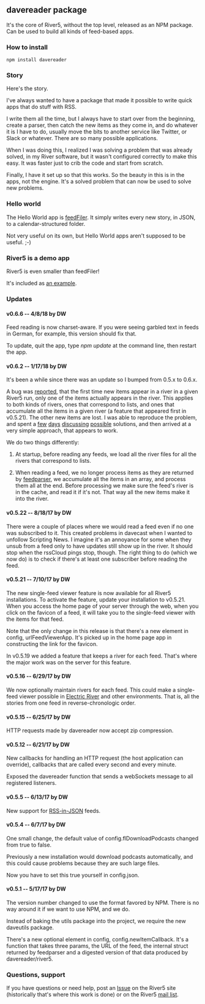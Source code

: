 ## davereader package

It's the core of River5, without the top level, released as an NPM package. Can be used to build all kinds of feed-based apps.

### How to install

`npm install davereader`

### Story

Here's the story.

I've always wanted to have a package that made it possible to write quick apps that do stuff with RSS.

I write them all the time, but I always have to start over from the beginning, create a parser, then catch the new items as they come in, and do whatever it is I have to do, usually move the bits to another service like Twitter, or Slack or whatever. There are so many possible applications. 

When I was doing this, I realized I was solving a problem that was already solved, in my River software, but it wasn't configured correctly to make this easy. It was faster just to crib the code and start from scratch.

Finally, I have it set up so that this works. So the beauty in this is in the apps, not the engine. It's a solved problem that can now be used to solve new problems. 

### Hello world

The Hello World app is <a href="https://github.com/scripting/reader/tree/master/examples/feedFiler">feedFiler</a>. It simply writes every new story, in JSON, to a calendar-structured folder. 

Not very useful on its own, but Hello World apps aren't supposed to be useful. ;-)

### River5 is a demo app

River5 is even smaller than feedFiler!

It's included as <a href="https://github.com/scripting/reader/tree/master/examples/river5">an example</a>. 

### Updates

#### v0.6.6 -- 4/8/18 by DW

Feed reading is now charset-aware. If you were seeing garbled text in feeds in German, for example, this version should fix that.  

To update, quit the app, type <i>npm update</i> at the command line, then restart the app. 

#### v0.6.2 -- 1/17/18 by DW

It's been a while since there was an update so I bumped from 0.5.x to 0.6.x. 

A bug was <a href="https://github.com/scripting/river5/issues/14">reported</a>, that the first time new items appear in a river in a given River5 run, only one of the items actually appears in the river. This applies to both kinds of rivers, ones that correspond to lists, and ones that accumulate all the items in a given river (a feature that appeared first in v0.5.21). The other new items are lost. I was able to reproduce the problem, and spent a <a href="http://scripting.com/2018/01/16/180415.html">few</a> <a href="http://scripting.com/2018/01/15/234534.html">days</a> <a href="http://scripting.com/2018/01/14/155244.html">discussing</a> <a href="http://scripting.com/2018/01/13/183433.html">possible</a> solutions, and then arrived at a very simple approach, that appears to work.

We do two things differently:

1. At startup, before reading any feeds, we load all the river files for all the rivers that correspond to lists. 

2. When reading a feed, we no longer process items as they are returned by <a href="https://github.com/danmactough/node-feedparser">feedparser</a>, we accumulate all the items in an array, and process them all at the end. Before processing we make sure the feed's river is in the cache, and read it if it's not. That way all the new items make it into the river. 

#### v0.5.22 -- 8/18/17 by DW

There were a couple of places where we would read a feed even if no one was subscribed to it. This created problems in davecast when I wanted to unfollow Scripting News. I imagine it's an annoyance for some when they unsub from a feed only to have updates still show up in the river. It should stop when the rssCloud pings stop, though. The right thing to do (which we now do) is to check if there's at least one subscriber before reading the feed. 

#### v0.5.21 -- 7/10/17 by DW

The new single-feed viewer feature is now available for all River5 installations. To activate the feature, update your installation to v0.5.21. When you access the home page of your server through the web, when you click on the favicon of a feed, it will take you to the single-feed viewer with the items for that feed. 

Note that the only change in this release is that there's a new element in config, urlFeedViewerApp. It's picked up in the home page app in constructing the link for the favicon. 

In v0.5.19 we added a feature that keeps a river for each feed. That's where the major work was on the server for this feature. 

#### v0.5.16 -- 6/29/17 by DW

We now optionally maintain rivers for each feed. This could make a single-feed viewer possible in <a href="http://this.how/electricRiver">Electric River</a> and other environments. That is, all the stories from one feed in reverse-chronologic order.

#### v0.5.15 -- 6/25/17 by DW

HTTP requests made by davereader now accept zip compression. 

#### v0.5.12 -- 6/21/17 by DW

New callbacks for handling an HTTP request (the host application can override), callbacks that are called every second and every minute. 

Exposed the davereader function that sends a webSockets message to all registered listeners.

#### v0.5.5 -- 6/13/17 by DW

New support for <a href="https://github.com/scripting/Scripting-News/blob/master/rss-in-json/README.md">RSS-in-JSON</a> feeds. 

#### v0.5.4 -- 6/7/17 by DW

One small change, the default value of config.flDownloadPodcasts changed from true to false. 

Previously a new installation would download podcasts automatically, and this could cause problems because they are such large files. 

Now you have to set this true yourself in config.json.

#### v0.5.1 -- 5/17/17 by DW

The version number changed to use the format favored by NPM. There is no way around it if we want to use NPM, and we do. 

Instead of baking the utils package into the project, we require the new daveutils package. 

There's a new optional element in config, config.newItemCallback. It's a function that takes three params, the URL of the feed, the internal struct returned by feedparser and a digested version of that data produced by davereader/river5.

### Questions, support

If you have questions or need help, post an <a href="https://github.com/scripting/river5/issues">Issue</a> on the River5 site (historically that's where this work is done) or on the River5 <a href="https://groups.google.com/forum/#!forum/river5">mail list</a>. 

